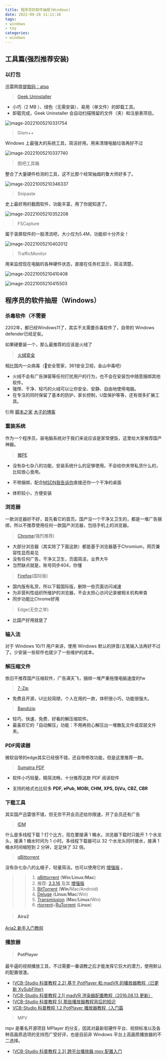 ```yaml
---
title: 程序员的软件抽屉(Windows)
date: 2022-09-26 11:11:10
tags:
- windows 
- toy
categories: 
- windows
---
```


## 工具篇(强烈推荐安装)

### 以打包

迅雷网盘[提取码：atsp](https://pan.xunlei.com/s/VND5y3hj863AQVp7dM7UTo0DA1)

>  [Geek Uninstaller](https://geekuninstaller.com/)

- 小巧（2 MB ）、绿色（无需安装）、易用（单文件）的卸载工具。
- 卸载完成，Geek Uninstaller 会自动扫描残留的文件（夹）和注册表项目。

![image-20221005210331754](https://cdn.staticaly.com/gh/Dreamin121/picgohub@master/imgs/image-20221005210331754.png)

> Gism++

Windows 上最强大的系统工具，简洁好用。用来清理电脑垃圾再好不过

![image-20221005210337740](https://cdn.staticaly.com/gh/Dreamin121/picgohub@master/imgs/image-20221005210337740.png)

> 图吧工具箱

整合了大量硬件检测的工具，这不比那个经常抽烟的鲁大师好多了。

![image-20221005210346337](https://cdn.staticaly.com/gh/Dreamin121/picgohub@master/imgs/image-20221005210346337.png)

> Snipaste

史上最好用的截图软件，功能丰富，用了你就知道了。

![image-20221005210352208](https://cdn.staticaly.com/gh/Dreamin121/picgohub@master/imgs/image-20221005210352208.png)

> FSCapture

属于录屏软件的一股清流吧，大小仅为5.4M，功能却十分齐全！

![image-20221005210402012](https://cdn.staticaly.com/gh/Dreamin121/picgohub@master/imgs/image-20221005210402012.png)

> TrafficMonitor

用来监控现在电脑的各种硬件状态，直接在任务栏显示，简洁清楚。

![image-20221005210410408](https://cdn.staticaly.com/gh/Dreamin121/picgohub@master/imgs/image-20221005210410408.png)

![image-20221005210415503](https://cdn.staticaly.com/gh/Dreamin121/picgohub@master/imgs/image-20221005210415503.png)

## 程序员的软件抽屉（Windows）

### 杀毒软件（不需要

2202年，都已经Windows11了，其实不太需要杀毒软件了，自带的 Windows defender已经足矣。

如果硬要装一个，那么最推荐的应该是火绒了

> [火绒安全](https://www.huorong.cn/)

相比国内一众病毒（🐧安全管家，361安全卫视，金山中毒吧）

+ 火绒不会有广告弹窗等任何打扰用户的行为，也不会在安装包中随意捆绑其他软件。
+ 强悍、干净、轻巧的火绒可以让你安全、安静、自由地使用电脑。
+ 在专注的同时保留了基本的防护，家长控制，U盘保护等等，还有很多扩展工具。

引用 [脚本之家](https://www.jb51.net/softjc/802578.html) [木子的博客](https://blog.k8s.li/fuck-chinese-software.html#Windows)

### 重装系统

作为一个程序员，装电脑系统对于我们来说应该是家常便饭，这里给大家推荐国产神器。

>  [微PE](http://www.wepe.com.cn/download.html)

+ 没有杂七杂八的功能，安装系统什么的足够使用。不会给你夹带私货什么的，比较放心食用。
+ 不带捆绑，配合[MSDN我告诉你](https://msdn.itellyou.cn/)直接还你一个干净的桌面

+ 体积较小，方便安装

### 浏览器

一款浏览器好不好，首先看它的首页。国产没一个干净又卫生的，都是一堆广告捆绑，所以不推荐使用任何一款国产浏览器，包括手机上的浏览器。

> [Chrome](https://www.google.com/chrome/)(强烈推荐)

+ 大部分浏览器（其实除了下面这款）都是基于浏览器基于Chromium，网页兼容性显而易见
+ 没有任何广告，干净又卫生，页面简洁，业界大牛
+ 当然缺点就是，账号同步404，你懂

> [Firefox](https://www.firefox.com.cn/)(国际版)

+ 国内版有私货，所以下载国际版，删除一些页面访问减速
+ 为非营利性组织所维护的浏览器，不会太担心访问记录被相关机构审查
+ 同步功能比Chrome好用

>Edge(无奈之举)

+ 比国产好用就是了

### 输入法

对于 Windows 10/11 用户来讲，使用 Windows 默认的拼音/五笔输入法再好不过了。少安装一些软件也就少了一些维护的成本。

### 解压缩文件 

依旧不推荐国产压缩软件，广告满天飞，捆绑一堆严重拖慢电脑速度的fw

> [7-Zip](https://www.7-zip.org/)

+ 免费且开源，UI比较简陋，个人在用的一款，体积很小巧，功能很强大。

>  [Bandizip](https://cn.bandisoft.com/bandizip/)

- 轻巧、快速、免费、好看的解压缩软件。
- 最喜欢它的「自动解压」功能：不用再担心解压出一堆散乱文件或双层文件夹。

### PDF阅读器

微软自带的edge其实已经很不错，还自带修改功能，但是这里推荐一款。

>  [Sumatra PDF](https://www.sumatrapdfreader.org/free-pdf-reader.html)

+ 软件小巧轻量，精简流畅，十分推荐这款 PDF 阅读软件

+ 支持的格式也比较多 **PDF, ePub, MOBI, CHM, XPS, DjVu, CBZ, CBR**

### 下载工具

其实国产迅雷很不错，但无奈不开会员还给你限速，开了会员还有广告

>  [IDM](https://www.baiduyun.wiki/zh-cn/idm.html#%E9%98%BF%E9%87%8C%E4%BA%91%E7%9B%98%E7%89%B9%E5%88%AB%E8%AE%BE%E7%BD%AE)

什么是多线程下载？打个比方，现在要接满 1 桶水，浏览器下载时只能开 1 个水龙头，接满 1 桶水时间为 1 小时。多线程下载器可以 32 个水龙头同时接水，接满 1 桶水时间缩短到 2 分钟，足足快了 32 倍。

>  [qBittorrent](https://github.com/qbittorrent/qBittorrent)

没有杂七杂八的幺蛾子，轻量简洁。也可以使用它的 [增强版](https://github.com/c0re100/qBittorrent-Enhanced-Edition/releases) 。

> > 1. [qBittorrent](https://www.qbittorrent.org/download.php) (**Win**/**Linux**/**Mac**)
> > 2. 推荐: [3.3.16](https://sourceforge.net/projects/qbittorrent/files/) 及其 [增强版](https://github.com/c0re100/qBittorrent-Enhanced-Edition/releases)
> > 3. [BitTorrent](http://www.bittorrent.com/) (**Win**/Mac/Android)
> > 4. [Deluge](https://deluge-torrent.org/) (**Linux**/**Mac**/Win)
> > 5. [Transmission](https://transmissionbt.com/) (**Mac**/**Linux**/Win)
> > 6. [rtorrent](https://github.com/rakshasa/rtorrent)+[RuTorrent](https://github.com/Novik/ruTorrent) (**Linux**)

>#### Aira2

[Aria2 新手入门教程](https://p3terx.com/archives/aria2-started-guide.html) 

### 播放器

> #### PotPlayer

最牛逼的视频播放工具，不过需要一番调教之后才能发挥它巨大的潜力，使用默认的配置很渣。

- [[VCB-Studio 科普教程 2.2\] 基于 PotPlayer 和 madVR 的播放器教程（已更新 XySubFilter)](https://vcb-s.com/archives/7228)
- [[VCB-Studio 科普教程 2.1\] madVR 渲染器配置教程（2016.08.13 更新）](https://vcb-s.com/archives/5610)
- [[VCB-Studio 科普教程 5\] 那些播放器教程背后的知识](https://vcb-s.com/archives/4567)
- [VCB-Studio 科普教程 1.2 PotPlayer 播放器教程（入门篇](https://vcb-s.com/archives/4384)

> MPV

mpv 是著名开源项目 MPlayer 的分支，因其对最新软硬件平台、视频标准以及各种高画质选项的支持而广受好评，也是目前非 Windows 平台上高画质播放器的不二选择。

- [[VCB-Studio 科普教程 2.3\] 跨平台播放器 mpv 配置入门](https://vcb-s.com/archives/7594)
